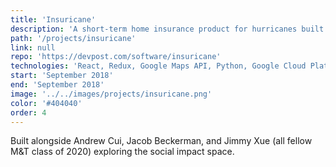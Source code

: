 ```yaml
---
title: 'Insuricane'
description: 'A short-term home insurance product for hurricanes built for PennApps F18. Leveraged machine learning algorithm trained on NOAA data to calculate risk of damages to assets and a hedging portfolio of shorts on correlated, publicly traded local utilities.'
path: '/projects/insuricane'
link: null
repo: 'https://devpost.com/software/insuricane'
technologies: 'React, Redux, Google Maps API, Python, Google Cloud Platform, DocuSign API'
start: 'September 2018'
end: 'September 2018'
image: '../../images/projects/insuricane.png'
color: '#404040'
order: 4
---
```


Built alongside Andrew Cui, Jacob Beckerman, and Jimmy Xue (all fellow M&T class of 2020) exploring the social impact space.
